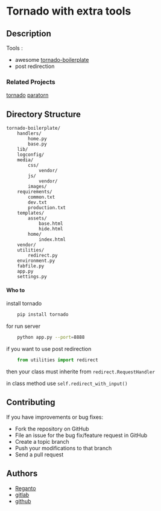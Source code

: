 Tornado with extra tools
===============================================================================

## Description

Tools : 

* awesome [tornado-boilerplate](https://github.com/reganto/tornado-boilerplate)
* post redirection

### Related Projects

[tornado](https://github.com/reganto/tornado)
[paratorn](https://github.com/reganto/paratorn)

## Directory Structure

    tornado-boilerplate/
        handlers/
            home.py
            base.py
        lib/
        logconfig/
        media/
            css/
                vendor/
            js/
                vendor/
            images/
        requirements/
            common.txt
            dev.txt
            production.txt
        templates/
            assets/
                base.html
                hide.html
            home/
                index.html
        vendor/
        utilities/
            redirect.py
        environment.py
        fabfile.py
        app.py
        settings.py


#### Who to
install tornado
```sh
    pip install tornado
```
for run server 
```sh
    python app.py --port=8888
```
if you want to use post redirection 
```python
    from utilities import redirect
```
then your class must inherite from `redirect.RequestHandler`

in class method use `self.redirect_with_input()`

## Contributing

If you have improvements or bug fixes:

* Fork the repository on GitHub
* File an issue for the bug fix/feature request in GitHub
* Create a topic branch
* Push your modifications to that branch
* Send a pull request

## Authors

* [Reganto](http://www.reganto.blog.ir)
* [gitlab](https://gitlab.com/reganto/)
* [github](https://github.com/reganto/)
